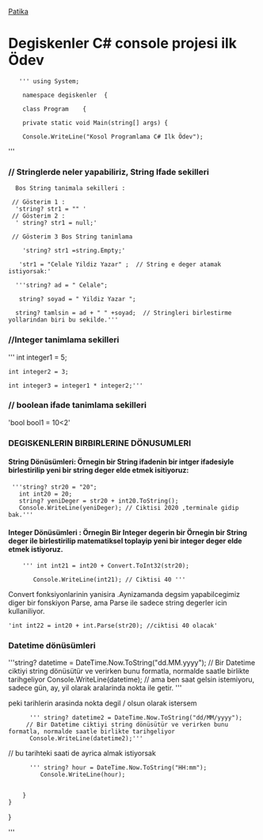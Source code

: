 
[Patika](www.patika.dev)

# Degiskenler C# console projesi ilk Ödev

       ''' using System;
        
        namespace degiskenler  {
        
        class Program    {
        
        private static void Main(string[] args) {
        
        Console.WriteLine("Kosol Programlama C# Ilk Ödev");
        
   '''

###  // Stringlerde neler yapabiliriz, String Ifade sekilleri

      Bos String tanimala sekilleri : 
      
     // Gösterim 1 : 
      'string? str1 = "" '
     // Gösterim 2 : 
      ' string? str1 = null;'

     // Gösterim 3 Bos String tanimlama
      
        'string? str1 =string.Empty;'
        
       'str1 = "Celale Yildiz Yazar" ;  // String e deger atamak istiyorsak:'
        
      '''string? ad = " Celale";
       
       string? soyad = " Yildiz Yazar ";

      string? tamlsin = ad + " " +soyad;  // Stringleri birlestirme yollarindan biri bu sekilde.'''

### //Integer tanimlama sekilleri

''' int integer1 = 5;

    int integer2 = 3;
    
    int integer3 = integer1 * integer2;'''

### // boolean ifade tanimlama sekilleri 
'bool bool1 = 10<2'

###   DEGISKENLERIN BIRBIRLERINE DÖNUSUMLERI

#### String Dönüsümleri: Örnegin bir String ifadenin  bir intger ifadesiyle birlestirilip yeni bir string deger elde etmek isitiyoruz:
     '''string? str20 = "20";
       int int20 = 20;
       string? yeniDeger = str20 + int20.ToString();
       Console.WriteLine(yeniDeger); // Ciktisi 2020 ,terminale gidip bak.'''

#### Integer Dönüsümleri : Örnegin Bir Integer degerin bir Örnegin bir String deger ile birlestirilip matematiksel toplayip yeni bir integer deger elde etmek istiyoruz.

        ''' int int21 = int20 + Convert.ToInt32(str20);
        
           Console.WriteLine(int21); // Ciktisi 40 '''

Convert fonksiyonlarinin yanisira .Aynizamanda degsim yapabilcegimiz diger  bir fonskiyon Parse, ama  Parse ile sadece string degerler icin kullaniliyor.

    'int int22 = int20 + int.Parse(str20); //ciktisi 40 olacak'

### Datetime dönüsümleri

   '''string? datetime = DateTime.Now.ToString("dd.MM.yyyy");  // Bir Datetime ciktiyi string dönüsütür ve verirken bunu formatla, normalde saatle birlikte                                                                               tarihgeliyor
          Console.WriteLine(datetime);                   // ama ben saat gelsin istemiyoru, sadece gün, ay, yil olarak aralarinda nokta ile getir. '''

peki tarihlerin arasinda nokta degil / olsun olarak istersem 

          ''' string? datetime2 = DateTime.Now.ToString("dd/MM/yyyy"); 
         // Bir Datetime ciktiyi string dönüsütür ve verirken bunu formatla, normalde saatle birlikte tarihgeliyor
          Console.WriteLine(datetime2);'''  

// bu tarihteki saati de ayrica almak istiyorsak

          ''' string? hour = DateTime.Now.ToString("HH:mm");
             Console.WriteLine(hour);
        
 
        }
    }
}

'''
